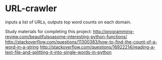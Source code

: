 # URL-crawler
inputs a list of URLs, outputs top word counts on each domain.

Study materials for completing this project:
http://programming-review.com/beautifulsoasome-interesting-python-functions/
http://stackoverflow.com/questions/11300383/how-to-find-the-count-of-a-word-in-a-string
http://stackoverflow.com/questions/16922214/reading-a-text-file-and-splitting-it-into-single-words-in-python
